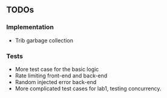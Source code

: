 ## TODOs

### Implementation

- Trib garbage collection

### Tests

- More test case for the basic logic
- Rate limiting front-end and back-end
- Random injected error back-end
- More complicated test cases for lab1, testing concurrency.
